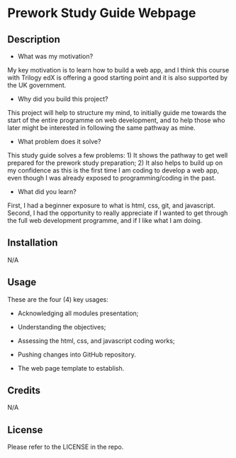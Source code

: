 # Prework Study Guide Webpage

## Description

- What was my motivation?

My key motivation is to learn how to build a web app, and I think this course with Trilogy edX is offering a good starting point and it is also supported by the UK government.

- Why did you build this project?

This project will help to structure my mind, to initially guide me towards the start of the entire programme on web development, and to help those who later might be interested in following the same pathway as mine.

- What problem does it solve?

This study guide solves a few problems: 1) It shows the pathway to get well prepared for the prework study preparation; 2) It also helps to build up on my confidence as this is the first time I am coding to develop a web app, even though I was already exposed to programming/coding in the past.

- What did you learn?

First, I had a beginner exposure to what is html, css, git, and javascript. Second, I had the opportunity to really appreciate if I wanted to get through the full web development programme, and if I like what I am doing.


## Installation

N/A

## Usage

These are the four (4) key usages:

- Acknowledging all modules presentation;

- Understanding the objectives;

- Assessing the html, css, and javascript coding works;

- Pushing changes into GitHub repository.

- The web page template to establish.


## Credits

N/A

## License

Please refer to the LICENSE in the repo.

